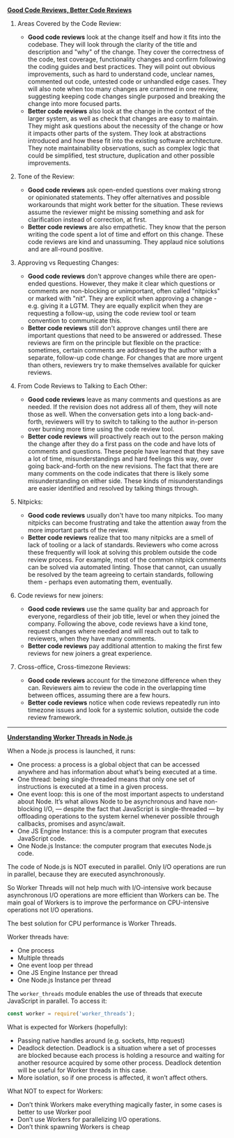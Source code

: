 **[Good Code Reviews, Better Code Reviews](https://blog.pragmaticengineer.com/good-code-reviews-better-code-reviews/)**

1. Areas Covered by the Code Review:

    - **Good code reviews** look at the change itself and how it fits into the codebase. They will look through the clarity of the title and description and "why" of the change. They cover the correctness of the code, test coverage, functionality changes and confirm following the coding guides and best practices. They will point out obvious improvements, such as hard to understand code, unclear names, commented out code, untested code or unhandled edge cases. They will also note when too many changes are crammed in one review, suggesting keeping code changes single purposed and breaking the change into more focused parts.
    - **Better code reviews** also look at the change in the context of the larger system, as well as check that changes are easy to maintain. They might ask questions about the necessity of the change or how it impacts other parts of the system. They look at abstractions introduced and how these fit into the existing software architecture. They note maintainability observations, such as complex logic that could be simplified, test structure, duplication and other possible improvements.

2. Tone of the Review:
    - **Good code reviews** ask open-ended questions over making strong or opinionated statements. They offer alternatives and possible workarounds that might work better for the situation. These reviews assume the reviewer might be missing something and ask for clarification instead of correction, at first.
    - **Better code reviews** are also empathetic. They know that the person writing the code spent a lot of time and effort on this change. These code reviews are kind and unassuming. They applaud nice solutions and are all-round positive.

3. Approving vs Requesting Changes:
    - **Good code reviews** don't approve changes while there are open-ended questions. However, they make it clear which questions or comments are non-blocking or unimportant, often called "nitpicks" or marked with "nit". They are explicit when approving a change - e.g. giving it a LGTM. They are equally explicit when they are requesting a follow-up, using the code review tool or team convention to communicate this.
    - **Better code reviews** still don't approve changes until there are important questions that need to be answered or addressed.  These reviews are firm on the principle but flexible on the practice: sometimes, certain comments are addressed by the author with a separate, follow-up code change. For changes that are more urgent than others, reviewers try to make themselves available for quicker reviews.

4. From Code Reviews to Talking to Each Other:
    - **Good code reviews** leave as many comments and questions as are needed. If the revision does not address all of them, they will note those as well. When the conversation gets into a long back-and-forth, reviewers will try to switch to talking to the author in-person over burning more time using the code review tool.
    - **Better code reviews** will proactively reach out to the person making the change after they do a first pass on the code and have lots of comments and questions. These people have learned that they save a lot of time, misunderstandings and hard feelings this way, over going back-and-forth on the new revisions. The fact that there are many comments on the code indicates that there is likely some misunderstanding on either side. These kinds of misunderstandings are easier identified and resolved by talking things through.

5. Nitpicks:
    - **Good code reviews** usually don't have too many nitpicks. Too many nitpicks can become frustrating and take the attention away from the more important parts of the review.
    - **Better code reviews** realize that too many nitpicks are a smell of lack of tooling or a lack of standards. Reviewers who come across these frequently will look at solving this problem outside the code review process. For example, most of the common nitpick comments can be solved via automated linting. Those that cannot, can usually be resolved by the team agreeing to certain standards, following them - perhaps even automating them, eventually.

6. Code reviews for new joiners:
    - **Good code reviews** use the same quality bar and approach for everyone, regardless of their job title, level or when they joined the company. Following the above, code reviews have a kind tone, request changes where needed and will reach out to talk to reviewers, when they have many comments.
    - **Better code reviews** pay additional attention to making the first few reviews for new joiners a great experience.

7. Cross-office, Cross-timezone Reviews:
    - **Good code reviews** account for the timezone difference when they can. Reviewers aim to review the code in the overlapping time between offices, assuming there are a few hours. 
    - **Better code reviews** notice when code reviews repeatedly run into timezone issues and look for a systemic solution, outside the code review framework.

---

**[Understanding Worker Threads in Node.js](https://nodesource.com/blog/worker-threads-nodejs)**

When a Node.js process is launched, it runs:

- One process: a process is a global object that can be accessed anywhere and has information about what’s being executed at a time.
- One thread: being single-threaded means that only one set of instructions is executed at a time in a given process.
- One event loop: this is one of the most important aspects to understand about Node. It’s what allows Node to be asynchronous and have non-blocking I/O, — despite the fact that JavaScript is single-threaded — by offloading operations to the system kernel whenever possible through callbacks, promises and async/await.
- One JS Engine Instance: this is a computer program that executes JavaScript code.
- One Node.js Instance: the computer program that executes Node.js code.

The code of Node.js is NOT executed in parallel. Only I/O operations are run in parallel, because they are executed asynchronously.

So Worker Threads will not help much with I/O-intensive work because asynchronous I/O operations are more efficient than Workers can be. The main goal of Workers is to improve the performance on CPU-intensive operations not I/O operations.

The best solution for CPU performance is Worker Threads.

Worker threads have:
- One process
- Multiple threads
- One event loop per thread
- One JS Engine Instance per thread
- One Node.js Instance per thread

The `worker_threads` module enables the use of threads that execute JavaScript in parallel. To access it:
```javascript
const worker = require('worker_threads');
```

What is expected for Workers (hopefully):
- Passing native handles around (e.g. sockets, http request)
- Deadlock detection. Deadlock is a situation where a set of processes are blocked because each process is holding a resource and waiting for another resource acquired by some other process. Deadlock detention will be useful for Worker threads in this case.
- More isolation, so if one process is affected, it won’t affect others.

What NOT to expect for Workers:
- Don’t think Workers make everything magically faster, in some cases is better to use Worker pool
- Don’t use Workers for parallelizing I/O operations.
- Don’t think spawning Workers is cheap
